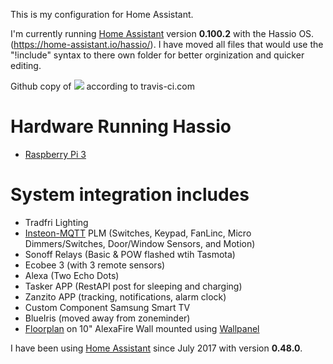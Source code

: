 This is my configuration for Home Assistant.

I'm currently running [Home Assistant](https://home-assistant.io) version __0.100.2__ with the Hassio OS.  (https://home-assistant.io/hassio/). I have moved all files that would use the "!include" syntax to there own folder for better orginization and quicker editing.

Github copy of <a href="https://travis-ci.com/djryan012/homeassistant-config"><img src="https://travis-ci.com/djryan012/homeassistant-config.svg?branch=master"/></a> according to travis-ci.com

# Hardware Running Hassio
* [Raspberry Pi 3](http://a.co/8dDGqmT)

# System integration includes
* Tradfri Lighting
* <a href="https://github.com/TD22057/insteon-mqtt">Insteon-MQTT</a> PLM (Switches, Keypad, FanLinc, Micro Dimmers/Switches, Door/Window Sensors, and Motion)  
* Sonoff Relays (Basic & POW flashed wtih Tasmota)
* Ecobee 3 (with 3 remote sensors)
* Alexa (Two Echo Dots)
* Tasker APP (RestAPI post for sleeping and charging)
* Zanzito APP (tracking, notifications, alarm clock)
* Custom Component Samsung Smart TV
* BlueIris (moved away from zoneminder)
* <a href="https://github.com/pkozul/ha-floorplan">Floorplan</a> on 10" AlexaFire Wall mounted using <a href="https://github.com/thanksmister/wallpanel-android">Wallpanel</a>


I have been using [Home Assistant](https://home-assistant.io) since July 2017 with version __0.48.0__.
